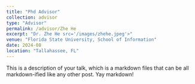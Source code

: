 ```yaml
---
title: "Phd Advisor"
collection: advisor
type: "Advisor"
permalink: /advisor/Zhe He
excerpt: "Dr. Zhe He src='/images/zhehe.jpeg'>"
venue: "Florida State University, School of Information"
date: 2024-08
location: "Tallahassee, FL"
---
```


This is a description of your talk, which is a markdown files that can be all markdown-ified like any other post. Yay markdown!
